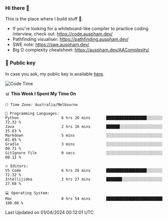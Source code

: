 ### Hi there 👋

This is the place where I build stuff 👀. 

- If you're looking for a whiteboard-like compiler to practice coding interview, check out: https://code.auspham.dev/
- Pathfinding visualiser: https://pathfinding.auspham.dev/
- SWE note: https://swe.auspham.dev/
- Big O complexity cheatsheet: https://auspham.dev/AAComplexity/

### 🔑 Public key

In case you ask, my public key is available [here](https://public.auspham.dev/).

<!--START_SECTION:waka-->
![Code Time](http://img.shields.io/badge/Code%20Time-1%2C243%20hrs%2035%20mins-blue)

📊 **This Week I Spent My Time On** 

```text
🕑︎ Time Zone: Australia/Melbourne

💬 Programming Languages: 
Python                   6 hrs 26 mins       ██████████████████░░░░░░░   72.32 % 
Java                     2 hrs 16 mins       ██████░░░░░░░░░░░░░░░░░░░   25.63 % 
Markdown                 5 mins              ░░░░░░░░░░░░░░░░░░░░░░░░░   01.05 % 
Gradle                   3 mins              ░░░░░░░░░░░░░░░░░░░░░░░░░   00.71 % 
GitIgnore file           0 secs              ░░░░░░░░░░░░░░░░░░░░░░░░░   00.11 % 

🔥 Editors: 
VS Code                  6 hrs 26 mins       ██████████████████░░░░░░░   72.32 % 
Intellijidea             2 hrs 27 mins       ███████░░░░░░░░░░░░░░░░░░   27.68 % 

💻 Operating System: 
Mac                      8 hrs 54 mins       █████████████████████████   100.00 % 
```


 Last Updated on 01/04/2024 00:12:01 UTC
<!--END_SECTION:waka-->

<!--
**rockmanvnx6/rockmanvnx6** is a ✨ _special_ ✨ repository because its `README.md` (this file) appears on your GitHub profile.

Here are some ideas to get you started:

- 🔭 I’m currently working on ...
- 🌱 I’m currently learning ...
- 👯 I’m looking to collaborate on ...
- 🤔 I’m looking for help with ...
- 💬 Ask me about ...
- 📫 How to reach me: ...
- 😄 Pronouns: ...
- ⚡ Fun fact: ...
-->
